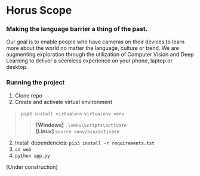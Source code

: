 # Horus Scope
### Making the language barrier a thing of the past.
Our goal is to enable people who have cameras on their devices to learn more about the world no matter the language, culture or trend.
We are augmenting exploration through the utilization of Computer Vision and Deep Learning to deliver a seemless experience on your phone, laptop or desktop.


### Running the project
1) Clone repo  
2) Create and activate virtual environment
> ```pip3 install virtualenv```
> ```virtualenv venv```
>> **[Windows]** ```.\venv\Scripts\activate```  
>> **[Linux]** ```source venv/bin/activate```


2) Install dependencies: ```pip3 install -r requirements.txt```  
2) ```cd web```  
3) ```python app.py```  

[Under construction]
